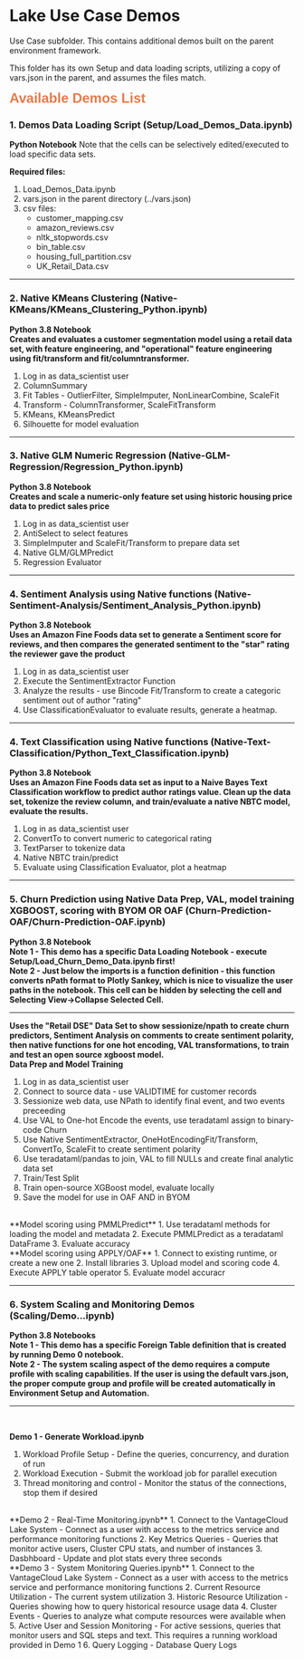 # Lake Use Case Demos

Use Case subfolder.  This contains additional demos built on the parent environment framework.

This folder has its own Setup and data loading scripts, utilizing a copy of vars.json in the parent, and assumes the files match.


<b style = 'font-size:24px;font-family:Arial;color:#E37C4D'>Available Demos List</b>



### 1. Demos Data Loading Script (Setup/Load_Demos_Data.ipynb) ###
**Python Notebook**
Note that the cells can be selectively edited/executed to load specific data sets.

**Required files:**
1. Load_Demos_Data.ipynb
2. vars.json in the parent directory (../vars.json)
3. csv files:
    - customer_mapping.csv
    - amazon_reviews.csv
    - nltk_stopwords.csv
    - bin_table.csv
    - housing_full_partition.csv
    - UK_Retail_Data.csv

<hr>

### 2. Native KMeans Clustering (Native-KMeans/KMeans_Clustering_Python.ipynb) ###
**Python 3.8 Notebook**
<br>
**Creates and evaluates a customer segmentation model using a retail data set, with feature engineering, and "operational" feature engineering using fit/transform and fit/columntransformer.**
1. Log in as data_scientist user
2. ColumnSummary
3. Fit Tables - OutlierFilter, SimpleImputer, NonLinearCombine, ScaleFit
4. Transform - ColumnTransformer, ScaleFitTransform
5. KMeans, KMeansPredict
6. Silhouette for model evaluation

<hr>

### 3. Native GLM Numeric Regression (Native-GLM-Regression/Regression_Python.ipynb) ###
**Python 3.8 Notebook**
<br>
**Creates and scale a numeric-only feature set using historic housing price data to predict sales price**
1. Log in as data_scientist user
2. AntiSelect to select features
3. SimpleImputer and ScaleFit/Transform to prepare data set
4. Native GLM/GLMPredict
5. Regression Evaluator

<hr>

### 4. Sentiment Analysis using Native functions (Native-Sentiment-Analysis/Sentiment_Analysis_Python.ipynb) ###
**Python 3.8 Notebook**
<br>
**Uses an Amazon Fine Foods data set to generate a Sentiment score for reviews, and then compares the generated sentiment to the "star" rating the reviewer gave the product**
1. Log in as data_scientist user
2. Execute the SentimentExtractor Function
3. Analyze the results - use Bincode Fit/Transform to create a categoric sentiment out of author "rating"
4. Use ClassificationEvaluator to evaluate results, generate a heatmap.

<hr>

### 4. Text Classification using Native functions (Native-Text-Classification/Python_Text_Classification.ipynb) ###
**Python 3.8 Notebook**
<br>
**Uses an Amazon Fine Foods data set as input to a Naive Bayes Text Classification workflow to predict author ratings value.  Clean up the data set, tokenize the review column, and train/evaluate a native NBTC model, evaluate the results.**
1. Log in as data_scientist user
2. ConvertTo to convert numeric to categorical rating
3. TextParser to tokenize data
4. Native NBTC train/predict
5. Evaluate using Classification Evaluator, plot a heatmap

<hr>

### 5. Churn Prediction using Native Data Prep, VAL, model training XGBOOST, scoring with BYOM OR OAF (Churn-Prediction-OAF/Churn-Prediction-OAF.ipynb) ###
**Python 3.8 Notebook**
<br>
**Note 1 - This demo has a specific Data Loading Notebook - execute Setup/Load_Churn_Demo_Data.ipynb first!**
<br>
**Note 2 - Just below the imports is a function definition - this function converts nPath format to Plotly Sankey, which is nice to visualize the user paths in the notebook.  This cell can be hidden by selecting the cell and Selecting View->Collapse Selected Cell.**
<br>
<hr>

**Uses the "Retail DSE" Data Set to show sessionize/npath to create churn predictors, Sentiment Analysis on comments to create sentiment polarity, then native functions for one hot encoding, VAL transformations, to train and test an open source xgboost model.**
<br>
**Data Prep and Model Training**
1. Log in as data_scientist user
2. Connect to source data - use VALIDTIME for customer records
3. Sessionize web data, use NPath to identify final event, and two events preceeding
4. Use VAL to One-hot Encode the events, use teradataml assign to binary-code Churn
5. Use Native SentimentExtractor, OneHotEncodingFit/Transform, ConvertTo, ScaleFit to create sentiment polarity
6. Use teradataml/pandas to join, VAL to fill NULLs and create final analytic data set
7. Train/Test Split
8. Train open-source XGBoost model, evaluate locally
9. Save the model for use in OAF AND in BYOM
<br>
**Model scoring using PMMLPredict**
1. Use teradataml methods for loading the model and metadata
2. Execute PMMLPredict as a teradataml DataFrame
3. Evaluate accuracy
<br>
**Model scoring using APPLY/OAF**
1. Connect to existing runtime, or create a new one
2. Install libraries
3. Upload model and scoring code
4. Execute APPLY table operator
5. Evaluate model accuracr
<br>

<hr>

### 6. System Scaling and Monitoring Demos (Scaling/Demo...ipynb) ###
**Python 3.8 Notebooks**
<br>
**Note 1 - This demo has a specific Foreign Table definition that is created by running Demo 0 notebook.**
<br>
**Note 2 - The system scaling aspect of the demo requires a compute profile with scaling capabilities.  If the user is using the default vars.json, the proper compute group and profile will be created automatically in Environment Setup and Automation.**
<br>
<hr>
<br>

**Demo 1 - Generate Workload.ipynb**
1. Workload Profile Setup - Define the queries, concurrency, and duration of run
2. Workload Execution - Submit the workload job for parallel execution
3. Thread monitoring and control - Monitor the status of the connections, stop them if desired
<br>
**Demo 2 - Real-Time Monitoring.ipynb**
1. Connect to the VantageCloud Lake System - Connect as a user with access to the metrics service and performance monitoring functions
2. Key Metrics Queries - Queries that monitor active users, Cluster CPU stats, and number of instances
3. Dasbhboard - Update and plot stats every three seconds
<br>
**Demo 3 - System Monitoring Queries.ipynb**
1. Connect to the VantageCloud Lake System - Connect as a user with access to the metrics service and performance monitoring functions
2. Current Resource Utilization - The current system utilization
3. Historic Resource Utilization - Queries showing how to query historical resource usage data
4. Cluster Events - Queries to analyze what compute resources were available when
5. Active User and Session Monitoring - For active sessions, queries that monitor users and SQL steps and text. This requires a running workload provided in Demo 1
6. Query Logging - Database Query Logs